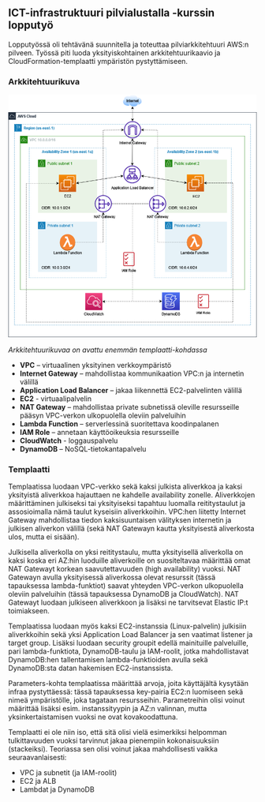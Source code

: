 ## ICT-infrastruktuuri pilvialustalla -kurssin lopputyö

Lopputyössä oli tehtävänä suunnitella ja toteuttaa pilviarkkitehtuuri AWS:n pilveen. Työssä piti luoda yksityiskohtainen arkkitehtuurikaavio ja CloudFormation-templaatti ympäristön pystyttämiseen.

### Arkkitehtuurikuva

<img src="/ict_infra_drawio.png">

_Arkkitehtuurikuvaa on avattu enemmän templaatti-kohdassa_

- **VPC** – virtuaalinen yksityinen verkkoympäristö
- **Internet Gateway** – mahdollistaa kommunikaation VPC:n ja internetin välillä
- **Application Load Balancer** – jakaa liikennettä EC2-palvelinten välillä
- **EC2** - virtuaalipalvelin
- **NAT Gateway** – mahdollistaa private subnetissä oleville resursseille pääsyn VPC-verkon ulkopuolella oleviin palveluihin
- **Lambda Function** – serverlessinä suoritettava koodinpalanen
- **IAM Role** – annetaan käyttöoikeuksia resursseille
- **CloudWatch** - loggauspalvelu
- **DynamoDB** – NoSQL-tietokantapalvelu

### Templaatti

Templaatissa luodaan VPC-verkko sekä kaksi julkista aliverkkoa ja kaksi yksityistä aliverkkoa hajauttaen ne kahdelle availability zonelle. Aliverkkojen määrittäminen julkiseksi tai yksityiseksi tapahtuu luomalla reititystaulut ja assosioimalla nämä taulut kyseisiin aliverkkoihin. VPC:hen liitetty Internet Gateway mahdollistaa tiedon kaksisuuntaisen välityksen internetin ja julkisen aliverkon välillä (sekä NAT Gatewayn kautta yksityisestä aliverkosta ulos, mutta ei sisään).

Julkisella aliverkolla on yksi reititystaulu, mutta yksityisellä aliverkolla on kaksi koska eri AZ:hin luoduille aliverkoille on suositeltavaa määrittää omat NAT Gatewayt korkean saavutettavuuden (high availability) vuoksi. NAT Gatewayn avulla yksityisessä aliverkossa olevat resurssit (tässä tapauksessa lambda-funktiot) saavat yhteyden VPC-verkon ulkopuolella oleviin palveluihin (tässä tapauksessa DynamoDB ja CloudWatch). NAT Gatewayt luodaan julkiseen aliverkkoon ja lisäksi ne tarvitsevat Elastic IP:t toimiakseen.

Templaatissa luodaan myös kaksi EC2-instanssia (Linux-palvelin) julkisiin aliverkkoihin sekä yksi Application Load Balancer ja sen vaatimat listener ja target group. Lisäksi luodaan security groupit edellä mainituille palveluille, pari lambda-funktiota, DynamoDB-taulu ja IAM-roolit, jotka mahdollistavat DynamoDB:hen tallentamisen lambda-funktioiden avulla sekä DynamoDB:sta datan hakemisen EC2-instanssista.

Parameters-kohta templaatissa määrittää arvoja, joita käyttäjältä kysytään infraa
pystyttäessä: tässä tapauksessa key-pairia EC2:n luomiseen sekä nimeä ympäristölle, joka tagataan resursseihin. Parametreihin olisi voinut määrittää lisäksi esim. instanssityypin ja AZ:n valinnan, mutta yksinkertaistamisen vuoksi ne ovat kovakoodattuna.

Templaatti ei ole niin iso, että sitä olisi vielä esimerkiksi helpomman tulkittavuuden vuoksi tarvinnut jakaa pienempiin kokonaisuuksiin (stackeiksi). Teoriassa sen olisi voinut jakaa mahdollisesti vaikka seuraavanlaisesti:

- VPC ja subnetit (ja IAM-roolit)
- EC2 ja ALB
- Lambdat ja DynamoDB
